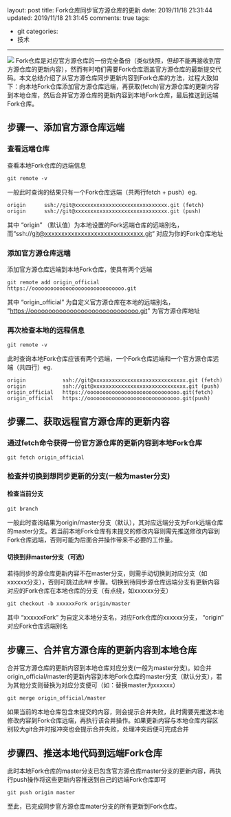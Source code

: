 layout: post
title: Fork仓库同步官方源仓库的更新
date: 2019/11/18 21:31:44
updated: 2019/11/18 21:31:45
comments: true
tags:
- git
categories:
- 技术
---
<img src="https://eisenhao.coding.net/p/eisenhao/d/eisenhao/git/raw/master/uploads/RefreshForkRepositorie.png" class="full-image" />
Fork仓库是对应官方源仓库的一份完全备份（类似快照，但却不能再接收到官方源仓库的更新内容），然而有时咱们需要Fork仓库涵盖官方源仓库的最新提交代码。本文总结介绍了从官方源仓库同步更新内容到Fork仓库的方法，过程大致如下：向本地Fork仓库添加官方源仓库远端，再获取(fetch)官方源仓库的更新内容到本地仓库，然后合并官方源仓库的更新内容到本地Fork仓库，最后推送到远端Fork仓库。

<!-- more -->

## 步骤一、添加官方源仓库远端

### 查看远端仓库

查看本地Fork仓库的远端信息
```
git remote -v
```
一般此时查询的结果只有一个Fork仓库远端（共两行fetch + push）eg.
```
origin      ssh://git@xxxxxxxxxxxxxxxxxxxxxxxxxxxxxx.git (fetch)
origin      ssh://git@xxxxxxxxxxxxxxxxxxxxxxxxxxxxxx.git (push)
```
其中 “origin” （默认值）为本地设置的Fork远端仓库的远端别名， 而“ssh://git@xxxxxxxxxxxxxxxxxxxxxxxxxxxxxx.git“ 对应为你的Fork仓库地址

### 添加官方源仓库远端
添加官方源仓库远端到本地Fork仓库，使具有两个远端
```
git remote add origin_official https://oooooooooooooooooooooooooooooo.git
```
其中 “origin_official” 为自定义官方源仓库在本地的远端别名， “https://oooooooooooooooooooooooooooooo.git" 为官方源仓库地址

### 再次检查本地的远程信息
```
git remote -v
```
此时查询本地Fork仓库应该有两个远端，一个Fork仓库远端和一个官方源仓库远端（共四行）eg.
```
origin            ssh://git@xxxxxxxxxxxxxxxxxxxxxxxxxxxxxx.git (fetch)
origin            ssh://git@xxxxxxxxxxxxxxxxxxxxxxxxxxxxxx.git (push)
origin_official   https://oooooooooooooooooooooooooooooo.git(fetch)
origin_official   https://oooooooooooooooooooooooooooooo.git(push)
```

## 步骤二、获取远程官方源仓库的更新内容

### 通过fetch命令获得一份官方源仓库的更新内容到本地Fork仓库
```
git fetch origin_official
```

### 检查并切换到想同步更新的分支(一般为master分支)

#### 检查当前分支
```
git branch
```
一般此时查询结果为origin/master分支（默认），其对应远端分支为Fork远端仓库的master分支。若当前本地Fork仓库有未提交的修改内容则需先推送修改内容到Fork仓库远端，否则可能为后面合并操作带来不必要的工作量。

#### 切换到非master分支（可选）
若待同步的源仓库更新内容不在master分支，则需手动切换到对应分支（如xxxxxx分支），否则可跳过此## 步骤。切换到待同步源仓库远端分支有更新内容对应的Fork仓库在本地仓库的分支（有点绕，如xxxxxx分支）
```
git checkout -b xxxxxxFork origin/master
```
其中 “xxxxxxFork” 为自定义本地分支名，对应Fork仓库的xxxxxx分支， “origin” 对应Fork仓库远端别名

## 步骤三、合并官方源仓库的更新内容到本地仓库
合并官方源仓库的更新内容到本地仓库对应分支(一般为master分支)。如合并origin_official/master的更新内容到本地Fork仓库的master分支（默认分支），若为其他分支则替换为对应分支便可（如：替换master为xxxxxx）
```
git merge origin_official/master
```
如果当前的本地仓库包含未提交的内容，则会提示合并失败，此时需要先推送本地修改内容到Fork仓库远端，再执行该合并操作。如果更新内容与本地仓库内容区别较大git合并时报冲突也会提示合并失败，处理冲突后便可完成合并

## 步骤四、推送本地代码到远端Fork仓库
此时本地Fork仓库的master分支已包含官方源仓库master分支的更新内容，再执行push操作将这些更新内容推送到自己的远端Fork仓库即可
```
git push origin master
```
至此，已完成同步官方源仓库mater分支的所有更新到Fork仓库。